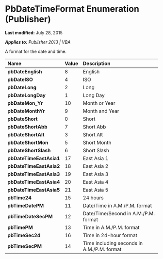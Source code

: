 
# PbDateTimeFormat Enumeration (Publisher)

 **Last modified:** July 28, 2015

 _**Applies to:** Publisher 2013 | VBA_

A format for the date and time.



|**Name**|**Value**|**Description**|
|:-----|:-----|:-----|
| **pbDateEnglish**|8|English|
| **pbDateISO**|4|ISO|
| **pbDateLong**|2|Long|
| **pbDateLongDay**|1|Long Day|
| **pbDateMon_Yr**|10|Month or Year|
| **pbDateMonthYr**|9|Month and Year|
| **pbDateShort**|0|Short|
| **pbDateShortAbb**|7|Short Abb|
| **pbDateShortAlt**|3|Short Alt|
| **pbDateShortMon**|5|Short Month|
| **pbDateShortSlash**|6|Short Slash|
| **pbDateTimeEastAsia1**|17|East Asia 1|
| **pbDateTimeEastAsia2**|18|East Asia 2|
| **pbDateTimeEastAsia3**|19|East Asia 3|
| **pbDateTimeEastAsia4**|20|East Asia 4|
| **pbDateTimeEastAsia5**|21|East Asia 5|
| **pbTime24**|15|24 hours|
| **pbTimeDatePM**|11|Date/Time in A.M./P.M. format|
| **pbTimeDateSecPM**|12|Date/Time/Second in A.M./P.M. format|
| **pbTimePM**|13|Time in A.M./P.M. format|
| **pbTimeSec24**|16|Time in 24-hour format|
| **pbTimeSecPM**|14|Time including seconds in A.M./P.M. format|
